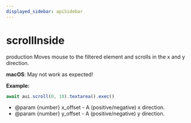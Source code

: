 ```yaml
---
displayed_sidebar: apiSidebar
---
```

# scrollInside

 <span class="theme-doc-version-badge badge badge--success">production</span> 
Moves mouse to the filtered element and scrolls in the x and y direction.

**macOS**: May not work as expected!

**Example:**
```typescript 
await aui.scroll(0, 10).textarea().exec()
```

   * @param {number} x_offset - A (positive/negative) x direction.
   * @param {number} y_offset - A (positive/negative) y direction.
